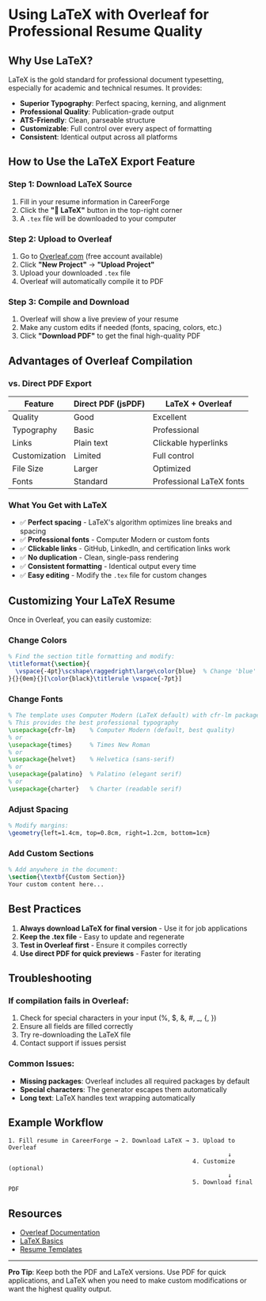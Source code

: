 # Using LaTeX with Overleaf for Professional Resume Quality

## Why Use LaTeX?

LaTeX is the gold standard for professional document typesetting, especially for academic and technical resumes. It provides:

- **Superior Typography**: Perfect spacing, kerning, and alignment
- **Professional Quality**: Publication-grade output
- **ATS-Friendly**: Clean, parseable structure
- **Customizable**: Full control over every aspect of formatting
- **Consistent**: Identical output across all platforms

## How to Use the LaTeX Export Feature

### Step 1: Download LaTeX Source

1. Fill in your resume information in CareerForge
2. Click the **"📄 LaTeX"** button in the top-right corner
3. A `.tex` file will be downloaded to your computer

### Step 2: Upload to Overleaf

1. Go to [Overleaf.com](https://www.overleaf.com) (free account available)
2. Click **"New Project"** → **"Upload Project"**
3. Upload your downloaded `.tex` file
4. Overleaf will automatically compile it to PDF

### Step 3: Compile and Download

1. Overleaf will show a live preview of your resume
2. Make any custom edits if needed (fonts, spacing, colors, etc.)
3. Click **"Download PDF"** to get the final high-quality PDF

## Advantages of Overleaf Compilation

### vs. Direct PDF Export

| Feature | Direct PDF (jsPDF) | LaTeX + Overleaf |
|---------|-------------------|------------------|
| Quality | Good | Excellent |
| Typography | Basic | Professional |
| Links | Plain text | Clickable hyperlinks |
| Customization | Limited | Full control |
| File Size | Larger | Optimized |
| Fonts | Standard | Professional LaTeX fonts |

### What You Get with LaTeX

- ✅ **Perfect spacing** - LaTeX's algorithm optimizes line breaks and spacing
- ✅ **Professional fonts** - Computer Modern or custom fonts
- ✅ **Clickable links** - GitHub, LinkedIn, and certification links work
- ✅ **No duplication** - Clean, single-pass rendering
- ✅ **Consistent formatting** - Identical output every time
- ✅ **Easy editing** - Modify the `.tex` file for custom changes

## Customizing Your LaTeX Resume

Once in Overleaf, you can easily customize:

### Change Colors
```latex
% Find the section title formatting and modify:
\titleformat{\section}{
  \vspace{-4pt}\scshape\raggedright\large\color{blue}  % Change 'blue' to any color
}{}{0em}{}[\color{black}\titlerule \vspace{-7pt}]
```

### Change Fonts
```latex
% The template uses Computer Modern (LaTeX default) with cfr-lm package
% This provides the best professional typography
\usepackage{cfr-lm}    % Computer Modern (default, best quality)
% or
\usepackage{times}     % Times New Roman
% or
\usepackage{helvet}    % Helvetica (sans-serif)
% or
\usepackage{palatino}  % Palatino (elegant serif)
% or
\usepackage{charter}   % Charter (readable serif)
```

### Adjust Spacing
```latex
% Modify margins:
\geometry{left=1.4cm, top=0.8cm, right=1.2cm, bottom=1cm}
```

### Add Custom Sections
```latex
% Add anywhere in the document:
\section{\textbf{Custom Section}}
Your custom content here...
```

## Best Practices

1. **Always download LaTeX for final version** - Use it for job applications
2. **Keep the .tex file** - Easy to update and regenerate
3. **Test in Overleaf first** - Ensure it compiles correctly
4. **Use direct PDF for quick previews** - Faster for iterating

## Troubleshooting

### If compilation fails in Overleaf:

1. Check for special characters in your input (%, $, &, #, _, {, })
2. Ensure all fields are filled correctly
3. Try re-downloading the LaTeX file
4. Contact support if issues persist

### Common Issues:

- **Missing packages**: Overleaf includes all required packages by default
- **Special characters**: The generator escapes them automatically
- **Long text**: LaTeX handles text wrapping automatically

## Example Workflow

```
1. Fill resume in CareerForge → 2. Download LaTeX → 3. Upload to Overleaf
                                                              ↓
                                                    4. Customize (optional)
                                                              ↓
                                                    5. Download final PDF
```

## Resources

- [Overleaf Documentation](https://www.overleaf.com/learn)
- [LaTeX Basics](https://www.overleaf.com/learn/latex/Learn_LaTeX_in_30_minutes)
- [Resume Templates](https://www.overleaf.com/latex/templates/tagged/cv)

---

**Pro Tip**: Keep both the PDF and LaTeX versions. Use PDF for quick applications, and LaTeX when you need to make custom modifications or want the highest quality output.
